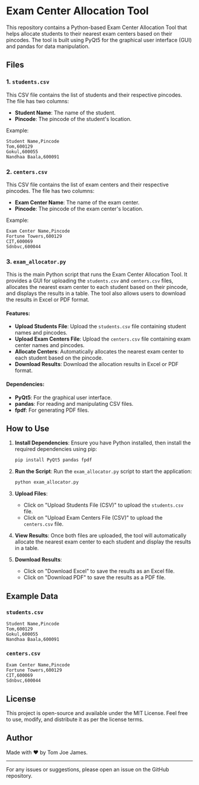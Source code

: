 # Exam Center Allocation Tool

This repository contains a Python-based Exam Center Allocation Tool that helps allocate students to their nearest exam centers based on their pincodes. The tool is built using PyQt5 for the graphical user interface (GUI) and pandas for data manipulation.

## Files

### 1. `students.csv`
This CSV file contains the list of students and their respective pincodes. The file has two columns:
- **Student Name**: The name of the student.
- **Pincode**: The pincode of the student's location.

Example:
```
Student Name,Pincode
Tom,600129
Gokul,600055
Nandhaa Baala,600091
```

### 2. `centers.csv`
This CSV file contains the list of exam centers and their respective pincodes. The file has two columns:
- **Exam Center Name**: The name of the exam center.
- **Pincode**: The pincode of the exam center's location.

Example:
```
Exam Center Name,Pincode
Fortune Towers,600129
CIT,600069
Sdnbvc,600044
```

### 3. `exam_allocator.py`
This is the main Python script that runs the Exam Center Allocation Tool. It provides a GUI for uploading the `students.csv` and `centers.csv` files, allocates the nearest exam center to each student based on their pincode, and displays the results in a table. The tool also allows users to download the results in Excel or PDF format.

#### Features:
- **Upload Students File**: Upload the `students.csv` file containing student names and pincodes.
- **Upload Exam Centers File**: Upload the `centers.csv` file containing exam center names and pincodes.
- **Allocate Centers**: Automatically allocates the nearest exam center to each student based on the pincode.
- **Download Results**: Download the allocation results in Excel or PDF format.

#### Dependencies:
- **PyQt5**: For the graphical user interface.
- **pandas**: For reading and manipulating CSV files.
- **fpdf**: For generating PDF files.

## How to Use

1. **Install Dependencies**:
   Ensure you have Python installed, then install the required dependencies using pip:
   ```bash
   pip install PyQt5 pandas fpdf
   ```

2. **Run the Script**:
   Run the `exam_allocator.py` script to start the application:
   ```bash
   python exam_allocator.py
   ```

3. **Upload Files**:
   - Click on "Upload Students File (CSV)" to upload the `students.csv` file.
   - Click on "Upload Exam Centers File (CSV)" to upload the `centers.csv` file.

4. **View Results**:
   Once both files are uploaded, the tool will automatically allocate the nearest exam center to each student and display the results in a table.

5. **Download Results**:
   - Click on "Download Excel" to save the results as an Excel file.
   - Click on "Download PDF" to save the results as a PDF file.

## Example Data

### `students.csv`
```
Student Name,Pincode
Tom,600129
Gokul,600055
Nandhaa Baala,600091
```

### `centers.csv`
```
Exam Center Name,Pincode
Fortune Towers,600129
CIT,600069
Sdnbvc,600044
```

## License
This project is open-source and available under the MIT License. Feel free to use, modify, and distribute it as per the license terms.

## Author
Made with ❤️ by Tom Joe James.

---

For any issues or suggestions, please open an issue on the GitHub repository.
